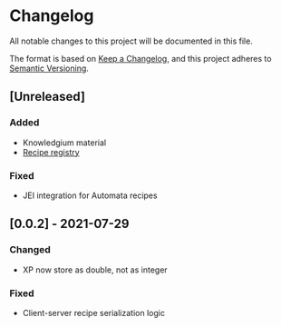 # Changelog
All notable changes to this project will be documented in this file.

The format is based on [Keep a Changelog](https://keepachangelog.com/en/1.0.0/),
and this project adheres to [Semantic Versioning](https://semver.org/spec/v2.0.0.html).

## [Unreleased]

### Added

- Knowledgium material
- [Recipe registry](https://github.com/SirEdvin/ProgressivePeripherals/issues/15)

### Fixed

- JEI integration for Automata recipes

## [0.0.2] - 2021-07-29

### Changed

- XP now store as double, not as integer

### Fixed

- Client-server recipe serialization logic



